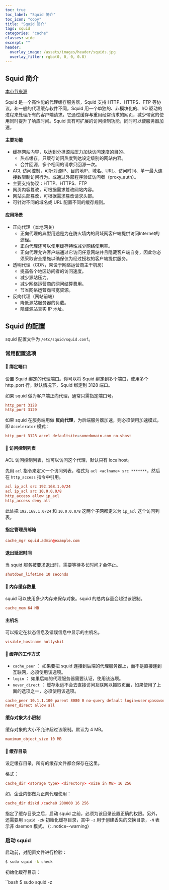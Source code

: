 ```yaml
---
toc: true
toc_label: "Squid 简介"
toc_icon: "copy"
title: "Squid 简介"
tags: squid
categories: "cache"
classes: wide
excerpt: ""
header:
  overlay_image: /assets/images/header/squids.jpg
  overlay_filter: rgba(0, 0, 0, 0.8)
---
```








## Squid 简介

[本小节來源](https://www.jianshu.com/p/ef2d34769c84)

Squid 是一个高性能的代理缓存服务器，Squid 支持 HTTP、HTTPS、FTP 等协议。和一般的代理缓存软件不同，Squid 用一个单独的、非模块化的、I/O 驱动的进程来处理所有的客户端请求。它通过缓存与重用经常请求的网页，减少带宽的使用同时提升了响应时间。Squid 具有可扩展的访问控制功能，同时可以使服务器加速。




#### 主要功能

* 缓存网站内容，以达到分担源站压力加快访问速度的目的。
	* 热点缓存，只缓存访问热度到达设定级别的网站内容。
	* 合并回源，多个相同的请求只回源一次。
* ACL 访问控制，可针对源IP、目的地IP、域名、URL、访问时间、单一最大连接数限制访问行为。或通过外部程序验证访问者（proxy_auth）。
* 主要支持协议：HTTP、HTTPS、FTP
* 网页内容篡改，可根据需求篡改网站内容。
* 网站头部篡改，可根据需求篡改请求头部。
* 可针对不同的域名或 URL 配置不同的缓存规则。



#### 应用场景

* 正向代理（本地网关）
	* 正向代理的典型用途是为在防火墙内的局域网客户端提供访问Internet的途径。
	* 正向代理还可以使用缓存特性减少网络使用率。
	* 正向代理允许客户端通过它访问任意网站并且隐藏客户端自身，因此你必须采取安全措施以确保仅为经过授权的客户端提供服务。
* 透明代理（CDN，架设于网络运营商主干机房）
	* 提高各个地区访问者的访问速度。
	* 减少源站压力。
	* 减少网络运营商的网间结算费用。
	* 节省网络运营商带宽资源。
* 反向代理（网站前端）
	* 降低源站服务器的负载。
	* 隐藏源站真实 IP 地址。

























## Squid 的配置

squid 配置文件为 `/etc/squid/squid.conf`。





### 常用配置选项



#### 🍎 绑定端口

设置 Squid 绑定的代理端口。你可以将 Squid 绑定到多个端口，使用多个 http_port 行。默认情况下，Squid 绑定到 3128 端口。

如果 squid 做为客户端正向代理，通常只需指定端口号。

```conf
http_port 3128
http_port 3129
```

如果 squid 在服务端用做 **反向代理**，为后端服务器加速，则必须使用加速模式，即 `Accelerator` 模式：

```conf
http_port 3128 accel defaultsite=somedomain.com no-vhost
```


#### 🍎 访问控制列表

ACL 访问控制列表，谁可以访问这个代理，默认只有 localhost。

先用 `acl` 指令来定义一个访问列表，格式为 `acl <aclname> src *******`，然后在 `http_access` 指令中引用。

```conf
acl ip_acl src 192.168.1.0/24
acl ip_acl src 10.0.0.0/8
http_access allow ip_acl
http_access deny all
```

此处把 `192.168.1.0/24` 和 `10.0.0.0/8` 这两个子网都定义为 `ip_acl` 这个访问列表。


#### 指定管理员邮箱

```conf
cache_mgr squid.admin@example.com
```


#### 退出延迟时间

当 squid 服务被要求退出时，需要等待多长时间才会停止。

```conf
shutdown_lifetime 10 seconds
```


#### 🍎 内存缓存数量

squid 可以使用多少内存来保存对象。squid 的总内存量会超过该限制。

```conf
cache_mem 64 MB
```


#### 主机名

可以指定在状态信息及错误信息中显示的主机名。

```conf
visible_hostname hollyshit
```


#### 🍎 缓存的工作方式

* `cache_peer` ： 如果要把 squid 连接到后端的代理服务器上，而不是直接连到互联网，必须使用该选项。
* `login` ： 如果后端的代理服务器需要认证，使用该选项。
* `never_direct` ： 缓存永远不会去直接访问互联网以抓取页面，如果使用了上面的选项之一，必须使用该选项。

```conf
cache_peer 10.1.1.100 parent 8080 0 no-query default login=user:password
never_direct allow all
```


#### 缓存对象大小限制

缓存对象的大小不允许超过该限制。默认为 4 MB。

```conf
maximum_object_size 10 MB
```


#### 🍎 缓存目录

设定缓存目录，所有的缓存文件都会保存在这里。

格式：

```conf
cache_dir <storage type> <directory> <size in MB> 16 256
```

如，企业内部做为正向代理使用：

```conf
cache_dir diskd /cache0 200000 16 256
```

指定了缓存目录之后，启动 squid 之前，必须为该目录设置正确的权限。另外，还需要用 `squid -zN` 初始化缓存目录，其中 `-z` 用于创建丢失的交换目录，`-N` 表示非 daemon 模式。
{: .notice--warning}




### 启动 squid

启动前，对配置文件进行检验：

```bash
$ sudo squid -k check
```

初始化缓存目录：

``bash
$ sudo squid -z
```
